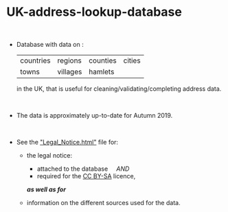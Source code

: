 # UK-address-lookup-database

<BR>
  
- Database with data on :

  <table>
  <tr>
    <td>countries</td><td>regions</td><td>counties</td><td>cities</td>
  </tr>
  <tr>
    <td>towns</td><td>villages</td><td>hamlets</td>
  </tr>
</table>

in the UK, that is useful for cleaning/validating/completing address data.
</li></ul>

<BR>

- The data is approximately up-to-date for Autumn 2019.

<BR>

- See the ["Legal_Notice.html"](../Legal_Notice.html) file for:

  - the legal notice:

    - attached to the database &nbsp;&nbsp;&nbsp;&nbsp;*AND*
    - required for the [CC BY-SA](https://creativecommons.org/licenses/by-sa/4.0/) licence,

    ***as well as for***

  - information on the different sources used for the data.
